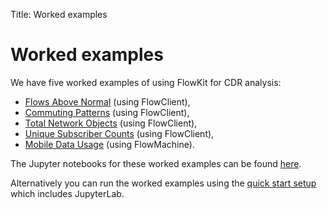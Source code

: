 Title: Worked examples

# Worked examples

We have five worked examples of using FlowKit for CDR analysis:

- [Flows Above Normal](./flows-above-normal/) (using FlowClient),
- [Commuting Patterns](./commuting-patterns/) (using FlowClient),
- [Total Network Objects](./total-network-objects/) (using FlowClient),
- [Unique Subscriber Counts](./unique-subscriber-counts/) (using FlowClient),
- [Mobile Data Usage](./mobile-data-usage/) (using FlowMachine).

The Jupyter notebooks for these worked examples can be found [here](https://github.com/Flowminder/FlowKit/tree/master/docs/source/worked_examples/).

Alternatively you can run the worked examples using the [quick start setup](../install.md#quickinstall) which includes JupyterLab. 
